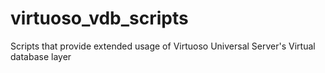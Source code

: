 # virtuoso_vdb_scripts
Scripts that provide extended usage of Virtuoso Universal Server's Virtual database layer
